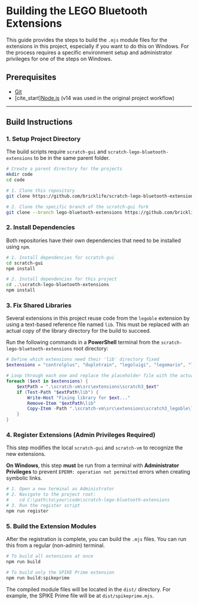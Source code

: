 
# Building the LEGO Bluetooth Extensions

This guide provides the steps to build the `.mjs` module files for the extensions in this project, especially if you want to do this on Windows. For the process requires a specific environment setup and administrator privileges for one of the steps on Windows.

## Prerequisites

  * [Git](https://git-scm.com/downloads)
  * [cite\_start][Node.js](https://nodejs.org/) (v14 was used in the original project workflow)

-----

## Build Instructions

### 1\. Setup Project Directory

The build scripts require `scratch-gui` and `scratch-lego-bluetooth-extensions` to be in the same parent folder.

```bash
# Create a parent directory for the projects
mkdir code
cd code

# 1. Clone this repository
git clone https://github.com/bricklife/scratch-lego-bluetooth-extensions.git

# 2. Clone the specific branch of the scratch-gui fork
git clone --branch lego-bluetooth-extensions https://github.com/bricklife/scratch-gui.git
```

### 2\. Install Dependencies

Both repositories have their own dependencies that need to be installed using `npm`.

```bash
# 1. Install dependencies for scratch-gui
cd scratch-gui
npm install

# 2. Install dependencies for this project
cd ..\scratch-lego-bluetooth-extensions
npm install
```

### 3\. Fix Shared Libraries

Several extensions in this project reuse code from the `legoble` extension by using a text-based reference file named `lib`. This must be replaced with an actual copy of the library directory for the build to succeed.

Run the following commands in a **PowerShell** terminal from the `scratch-lego-bluetooth-extensions` root directory:

```powershell
# Define which extensions need their 'lib' directory fixed
$extensions = "controlplus", "duplotrain", "legoluigi", "legomario", "legopeach", "legoremote", "poweredup", "spikeessential", "spikeprime"

# Loop through each one and replace the placeholder file with the actual directory
foreach ($ext in $extensions) {
    $extPath = ".\scratch-vm\src\extensions\scratch3_$ext"
    if (Test-Path "$extPath\lib") {
        Write-Host "Fixing library for $ext..."
        Remove-Item "$extPath\lib"
        Copy-Item -Path ".\scratch-vm\src\extensions\scratch3_legoble\lib" -Destination $extPath -Recurse
    }
}
```

### 4\. Register Extensions (Admin Privileges Required)

This step modifies the local `scratch-gui` and `scratch-vm` to recognize the new extensions.

**On Windows**, this step **must** be run from a terminal with **Administrator Privileges** to prevent `EPERM: operation not permitted` errors when creating symbolic links.

```powershell
# 1. Open a new terminal as Administrator
# 2. Navigate to the project root:
#    cd C:\path\to\your\code\scratch-lego-bluetooth-extensions
# 3. Run the register script
npm run register
```

### 5\. Build the Extension Modules

After the registration is complete, you can build the `.mjs` files. You can run this from a regular (non-admin) terminal.

```bash
# To build all extensions at once
npm run build

# To build only the SPIKE Prime extension
npm run build:spikeprime
```

The compiled module files will be located in the `dist/` directory. For example, the SPIKE Prime file will be at `dist/spikeprime.mjs`.
